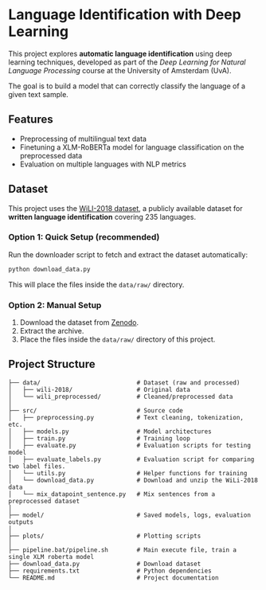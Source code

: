 # Language Identification with Deep Learning

This project explores **automatic language identification** using deep learning techniques, developed as part of the *Deep Learning for Natural Language Processing* course at the University of Amsterdam (UvA).

The goal is to build a model that can correctly classify the language of a given text sample.

## Features

- Preprocessing of multilingual text data
- Finetuning a XLM-RoBERTa model for language classification on the preprocessed data
- Evaluation on multiple languages with NLP metrics

## Dataset

This project uses the [WiLI-2018 dataset](https://zenodo.org/records/841984), a publicly available dataset for **written language identification** covering 235 languages.

### Option 1: Quick Setup (recommended)
Run the downloader script to fetch and extract the dataset automatically:

```bash
python download_data.py
```

This will place the files inside the `data/raw/` directory.

### Option 2: Manual Setup
1. Download the dataset from [Zenodo](https://zenodo.org/records/841984).
2. Extract the archive.
3. Place the files inside the `data/raw/` directory of this project.

## Project Structure

```text
├── data/                           # Dataset (raw and processed)
│   ├── wili-2018/                  # Original data
│   └── wili_preprocessed/          # Cleaned/preprocessed data
│
├── src/                            # Source code
│   ├── preprocessing.py            # Text cleaning, tokenization, etc.
│   ├── models.py                   # Model architectures
│   ├── train.py                    # Training loop
│   ├── evaluate.py                 # Evaluation scripts for testing model
│   ├── evaluate_labels.py          # Evaluation script for comparing two label files.
│   └── utils.py                    # Helper functions for training
│   └── download_data.py            # Download and unzip the WiLi-2018 data
│   └── mix_datapoint_sentence.py   # Mix sentences from a preprocessed dataset 
│
├── model/                          # Saved models, logs, evaluation outputs
│
├── plots/                          # Plotting scripts
│
├── pipeline.bat/pipeline.sh        # Main execute file, train a single XLM roberta model
├── download_data.py                # Download dataset
├── requirements.txt                # Python dependencies
└── README.md                       # Project documentation
```
